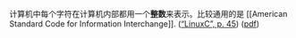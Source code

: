 计算机中每个字符在计算机内部都用一个**整数**来表示。比较通用的是 [[American Standard Code for Information Interchange]]. 
([“LinuxC”, p. 45](zotero://select/library/items/I2QD5IEX)) ([pdf](zotero://open-pdf/library/items/4IHU78F5?page=45&annotation=2P86PKGY)) <!--SR:!2023-03-17,9,250-->
